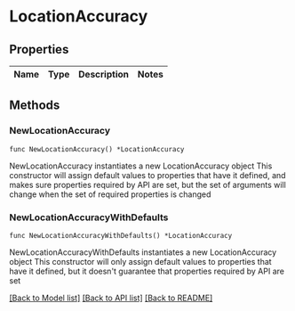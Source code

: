 # LocationAccuracy

## Properties

Name | Type | Description | Notes
------------ | ------------- | ------------- | -------------

## Methods

### NewLocationAccuracy

`func NewLocationAccuracy() *LocationAccuracy`

NewLocationAccuracy instantiates a new LocationAccuracy object
This constructor will assign default values to properties that have it defined,
and makes sure properties required by API are set, but the set of arguments
will change when the set of required properties is changed

### NewLocationAccuracyWithDefaults

`func NewLocationAccuracyWithDefaults() *LocationAccuracy`

NewLocationAccuracyWithDefaults instantiates a new LocationAccuracy object
This constructor will only assign default values to properties that have it defined,
but it doesn't guarantee that properties required by API are set


[[Back to Model list]](../README.md#documentation-for-models) [[Back to API list]](../README.md#documentation-for-api-endpoints) [[Back to README]](../README.md)


